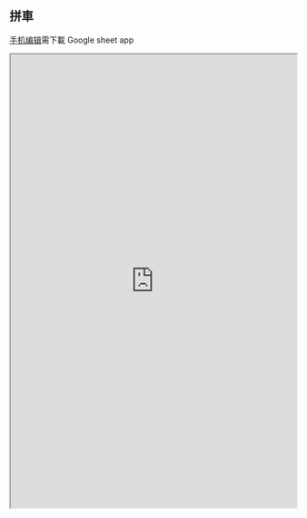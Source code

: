 

## 拼車

[手机编辑](https://docs.google.com/spreadsheets/d/1921TOrSL6DB1FdsHQmF9wQVblsGHyyYXdx9dOKBwCKc/edit?usp=sharing)需下載 Google sheet app
<iframe
  src="https://docs.google.com/spreadsheets/d/1921TOrSL6DB1FdsHQmF9wQVblsGHyyYXdx9dOKBwCKc/edit?usp=sharing"
  style="width:100%; height:800px;"
></iframe>